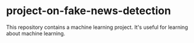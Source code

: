 # project-on-fake-news-detection
This repository contains a machine learning project. It's useful for learning about machine learning.
